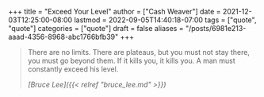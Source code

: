 +++
title = "Exceed Your Level"
author = ["Cash Weaver"]
date = 2021-12-03T12:25:00-08:00
lastmod = 2022-09-05T14:40:18-07:00
tags = ["quote", "quote"]
categories = ["quote"]
draft = false
aliases = "/posts/6981e213-aaad-4356-8968-abc1766bfb39"
+++

> There are no limits. There are plateaus, but you must not stay there, you must go beyond them. If it kills you, it kills you. A man must constantly exceed his level.
>
> _[Bruce Lee]({{< relref "bruce_lee.md" >}})_
